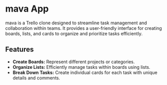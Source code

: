 # mava App

mava is a Trello clone designed to streamline task management and collaboration within teams. It provides a user-friendly interface for creating boards, lists, and cards to organize and prioritize tasks efficiently.

## Features

- **Create Boards:** Represent different projects or categories.
- **Organize Lists:** Efficiently manage tasks within boards using lists.
- **Break Down Tasks:** Create individual cards for each task with unique details and comments.

